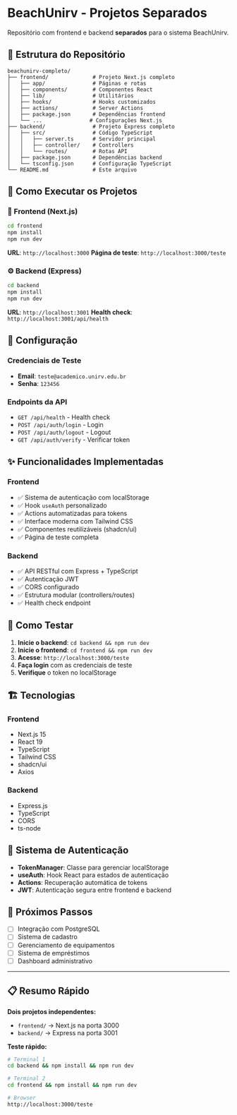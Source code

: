 # BeachUnirv - Projetos Separados

Repositório com frontend e backend **separados** para o sistema BeachUnirv.

## 📁 Estrutura do Repositório

```
beachunirv-completo/
├── frontend/              # Projeto Next.js completo
│   ├── app/               # Páginas e rotas
│   ├── components/        # Componentes React
│   ├── lib/               # Utilitários
│   ├── hooks/             # Hooks customizados
│   ├── actions/           # Server Actions
│   ├── package.json       # Dependências frontend
│   └── ...               # Configurações Next.js
├── backend/               # Projeto Express completo
│   ├── src/               # Código TypeScript
│   │   ├── server.ts      # Servidor principal
│   │   ├── controller/    # Controllers
│   │   └── routes/        # Rotas API
│   ├── package.json       # Dependências backend
│   └── tsconfig.json      # Configuração TypeScript
└── README.md              # Este arquivo
```

## 🚀 Como Executar os Projetos

### 🎨 Frontend (Next.js)
```bash
cd frontend
npm install
npm run dev
```
**URL**: `http://localhost:3000`
**Página de teste**: `http://localhost:3000/teste`

### ⚙️ Backend (Express)
```bash
cd backend
npm install
npm run dev
```
**URL**: `http://localhost:3001`
**Health check**: `http://localhost:3001/api/health`

## 🔧 Configuração

### Credenciais de Teste
- **Email**: `teste@academico.unirv.edu.br`
- **Senha**: `123456`

### Endpoints da API
- `GET /api/health` - Health check
- `POST /api/auth/login` - Login
- `POST /api/auth/logout` - Logout
- `GET /api/auth/verify` - Verificar token

## ✨ Funcionalidades Implementadas

### Frontend
- ✅ Sistema de autenticação com localStorage
- ✅ Hook `useAuth` personalizado
- ✅ Actions automatizadas para tokens
- ✅ Interface moderna com Tailwind CSS
- ✅ Componentes reutilizáveis (shadcn/ui)
- ✅ Página de teste completa

### Backend
- ✅ API RESTful com Express + TypeScript
- ✅ Autenticação JWT
- ✅ CORS configurado
- ✅ Estrutura modular (controllers/routes)
- ✅ Health check endpoint

## 📱 Como Testar

1. **Inicie o backend**: `cd backend && npm run dev`
2. **Inicie o frontend**: `cd frontend && npm run dev`
3. **Acesse**: `http://localhost:3000/teste`
4. **Faça login** com as credenciais de teste
5. **Verifique** o token no localStorage

## 🏗️ Tecnologias

### Frontend
- Next.js 15
- React 19
- TypeScript
- Tailwind CSS
- shadcn/ui
- Axios

### Backend
- Express.js
- TypeScript
- CORS
- ts-node

## 📝 Sistema de Autenticação

- **TokenManager**: Classe para gerenciar localStorage
- **useAuth**: Hook React para estados de autenticação
- **Actions**: Recuperação automática de tokens
- **JWT**: Autenticação segura entre frontend e backend

## 🎯 Próximos Passos

- [ ] Integração com PostgreSQL
- [ ] Sistema de cadastro
- [ ] Gerenciamento de equipamentos
- [ ] Sistema de empréstimos
- [ ] Dashboard administrativo

---

## 📋 Resumo Rápido

**Dois projetos independentes:**
- `frontend/` → Next.js na porta 3000
- `backend/` → Express na porta 3001

**Teste rápido:**
```bash
# Terminal 1
cd backend && npm install && npm run dev

# Terminal 2  
cd frontend && npm install && npm run dev

# Browser
http://localhost:3000/teste
``` 

